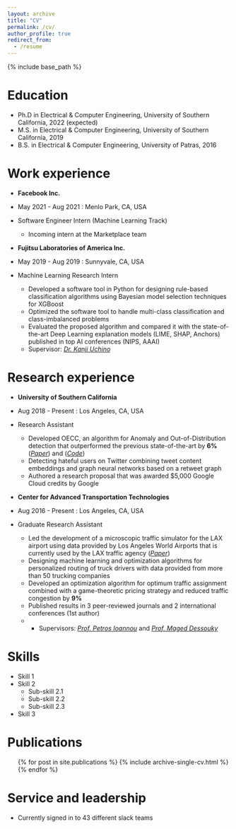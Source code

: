 ```yaml
---
layout: archive
title: "CV"
permalink: /cv/
author_profile: true
redirect_from:
  - /resume
---
```


{% include base_path %}

Education
======
* Ph.D in Electrical & Computer Engineering, University of Southern California, 2022 (expected)
* M.S. in Electrical & Computer Engineering, University of Southern California, 2019
* B.S. in Electrical & Computer Engineering, University of Patras, 2016


Work experience
======
* **Facebook Inc.**
* May 2021 - Aug 2021 : Menlo Park, CA, USA
* Software Engineer Intern (Machine Learning Track)
  * Incoming intern at the Marketplace team 

* **Fujitsu Laboratories of America Inc.**
* May 2019 - Aug 2019 : Sunnyvale, CA, USA
* Machine Learning Research Intern
  * Developed a software tool in Python for designing rule-based classification algorithms using Bayesian model selection techniques for XGBoost
  * Optimized the software tool to handle multi-class classification and class-imbalanced problems
  * Evaluated the proposed algorithm and compared it with the state-of-the-art Deep Learning explanation models (LIME, SHAP, Anchors) published in top AI conferences (NIPS, AAAI)   
  * Supervisor: [_Dr. Kanji Uchino_](https://www.fujitsu.com/us/about/businesspolicy/tech/rd/research-staff/kanjiuchino.html)



Research experience
======
* **University of Southern California**
* Aug 2018 - Present : Los Angeles, CA, USA
* Research Assistant
  * Developed OECC, an algorithm for Anomaly and Out-of-Distribution detection that outperformed the previous state-of-the-art by **6%** 
  ([_Paper_](\href{https://arxiv.org/abs/1906.03509)) and ([_Code_](https://github.com/nazim1021/OOD-detection-using-OECC))
  * Detecting hateful users on Twitter combining tweet content embeddings and graph neural networks based on a retweet graph
  * Authored a research proposal that was awarded $5,000 Google Cloud credits by Google 

* **Center for Advanced Transportation Technologies**
* Aug 2016 - Present : Los Angeles, CA, USA
* Graduate Research Assistant
  * Led the development of a microscopic traffic simulator for the LAX airport using data provided by Los Angeles World Airports that is currently used by the LAX traffic agency ([_Paper_](https://arxiv.org/abs/2008.01902))
  * Designing machine learning and optimization algorithms for personalized routing of truck drivers with data provided from more than 50 trucking companies
  * Developed an optimization algorithm for optimum traffic assignment combined with a game-theoretic pricing strategy and reduced traffic congestion by **9%**
  * Published results in 3 peer-reviewed journals and 2 international conferences (1st author)
  * * Supervisors: [_Prof. Petros Ioannou_](https://pioannou.usc.edu/) and [_Prof. Maged Dessouky_](https://sites.usc.edu/maged/)

  
Skills
======
* Skill 1
* Skill 2
  * Sub-skill 2.1
  * Sub-skill 2.2
  * Sub-skill 2.3
* Skill 3

Publications
======
  <ul>{% for post in site.publications %}
    {% include archive-single-cv.html %}
  {% endfor %}</ul>
  
  
Service and leadership
======
* Currently signed in to 43 different slack teams
